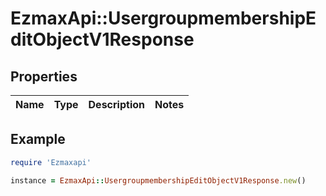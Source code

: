# EzmaxApi::UsergroupmembershipEditObjectV1Response

## Properties

| Name | Type | Description | Notes |
| ---- | ---- | ----------- | ----- |

## Example

```ruby
require 'Ezmaxapi'

instance = EzmaxApi::UsergroupmembershipEditObjectV1Response.new()
```

